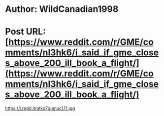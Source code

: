 # Author: WildCanadian1998
# Post URL: [https://www.reddit.com/r/GME/comments/nl3hk6/i_said_if_gme_closes_above_200_ill_book_a_flight/](https://www.reddit.com/r/GME/comments/nl3hk6/i_said_if_gme_closes_above_200_ill_book_a_flight/)


https://i.redd.it/atkd7gumuc171.jpg